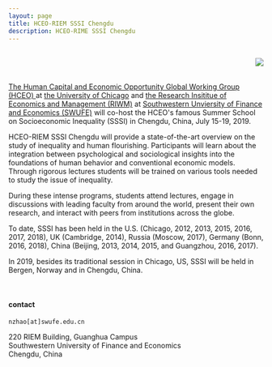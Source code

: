 ```yaml
---
layout: page
title: HCEO-RIEM SSSI Chengdu
description: HCEO-RIME SSSI Chengdu
---
```

<div class="container-narrow">
    <div class="row-fluid">
        <div class="span12">
            <br/><img style="float: right;" src="../assets/pics/SSSI_2019.jpeg">
        </div>
        <div class="span1">
        </div>
        <div class="span6">
            <p><a href="https://hceconomics.uchicago.edu/" target="_blank">The Human Capital and Economic Opportunity Global Working Group (HCEO) <a/> at <a href="https://www.uchicago.edu/" target="_blank"> the University of Chicago<a/> and <a href="https://riem.swufe.edu.cn/" target="_blank"> the Research Insititue of Economics and Management (RIWM)<a/> at <a href="https://www.swufe.edu.cn/" target="_blank"> Southwestern Unviersity of Finance and Economics (SWUFE)<a/> will co-host the HCEO's famous Summer School on Socioeconomic Inequality (SSSI) in Chengdu, China, July 15-19, 2019. <p/>    
           <p> HCEO-RIEM SSSI Chengdu will provide a state-of-the-art overview on the study of inequality and human flourishing. Participants will learn about the integration between psychological and sociological insights into the foundations of human behavior and conventional economic models. Through rigorous lectures students will be trained on various tools needed to study the issue of inequality. <p/>
           <p> During these intense programs, students attend lectures, engage in discussions with leading faculty from around the world, present their own research, and interact with peers from institutions across the globe. <p/>
           <p> To date, SSSI has been held in the U.S. (Chicago, 2012, 2013, 2015, 2016, 2017, 2018), UK (Cambridge, 2014), Russia (Moscow, 2017), Germany (Bonn, 2016, 2018), China (Beijing, 2013, 2014, 2015, and Guangzhou, 2016, 2017). <p/> 
           <p> In 2019, besides its traditional session in Chicago, US, SSSI will be held in Bergen, Norway and in Chengdu, China.<p/>
           <br/><h4><a name="contact"></a>contact</h4>
           <div id="hide_email">
           <code>nzhao[at]swufe.edu.cn</code><br/>
           </div>
           <p> 220 RIEM Building, Guanghua Campus <br/>
               Southwestern University of Finance and Economics <br/>
               Chengdu, China</p>
        </div>
       <!-- <p> Currently, I am a visiting PhD student and a scholar-in-residence at <a href="http://cehd.uchicago.edu" target="_blank"> the Center for the Economics of Human Development</a>, <a href="http://www.uchicago.edu" target="_blank"> the University of Chicago</a>.</p><br/> -->
<!--            <p> My office at Texas A&M is room 3004 in Allen Building on the west campus. I can be contacted at <code>nzhao[at]tamu.edu</code> or <code>(979) 229-3075</code>.</p> -->

<!--        <div class="span2">
<!--        <br/><br/>
<!--           <img style="float: left;" src="../assets/pics/Zhao_1.jpeg">
<!--                   <!-- title="tamu_seal" alt="tamu_seal"/>
<!--        </div>
<!--    </div>
</div>

<!-- <div class="span5" style="text-align: justify">
<!-- <div class="navbar">
  <div class="navbar-inner">
      <ul class="nav">
          <li><a href="{{ BASE_PATH }}/assets/broman_cv.pdf">cv</a></li>
<!--      <li><a href="https://github.com/kbroman">github</a></li> -->
<!--          <li><a href="http://kbroman.org/blog">research</a></li>
          <li><a href="https://twitter.com/kwbroman">teaching</a></li>
      </ul>
  </div>
</div> 

<!-- <table class="wide">
<tr>
  <td class="left">
    <a href="pages/publpics/iplotCorr.html">
        <img src="assets/publpics/iplotCorr.png" alt="R/qtlcharts example" title="R/qtlcharts example"/>
    </a>
  </td>
  <td class="right">
    <a href="pages/publpics/tian2016_fig4.html">
        <img src="assets/publpics/tian2016_fig4.png" alt="Tian et
        al. (2016) Fig 4" title="Tian et al. (2016) Fig 4"/>
    </a>
  </td>
</tr>
<tr>
  <td class="left">
    <a href="pages/publpics/samplemixups_fig7.html">
        <img src="assets/publpics/samplemixups_fig7.png" alt="Broman et al. (2013) Fig 7" title="Broman et al. (2013) Fig 7"/>
    </a>
  </td>
  <td class="right">
    <a href="pages/publpics/isletc6_fig4.html">
        <img src="assets/publpics/isletc6_fig4.png" alt="Tian et al. (2015) Fig 4" title="Tian et al. (2015) Fig 4"/>
    </a>
  </td>
</tr>
</table>

<!-- <div class="navbar">
  <div class="navbar-inner">
      <ul class="nav">
          <li><a href="morefigs.html">see more figures</a></li>
      </ul>
  </div>
</div> -->
</div>

